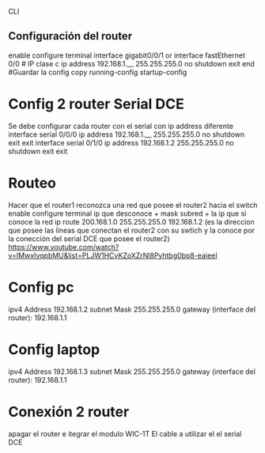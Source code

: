CLI
## Configuración del router
enable
    configure terminal
        interface gigabit0/0/1 or interface fastEthernet 0/0
                # IP clase c
            ip address 192.168.1.__ 255.255.255.0
            no shutdown
        exit
    end
    #Guardar la config
copy running-config startup-config

# Config 2 router Serial DCE
Se debe configurar cada router con el serial con ip address diferente
interface serial 0/0/0
    ip address 192.168.1.__ 255.255.255.0
            no shutdown
        exit
    exit
interface serial 0/1/0
    ip address 192.168.1.2 255.255.255.0
            no shutdown
        exit
    exit
# Routeo
Hacer que el router1 reconozca una red que posee el router2 hacia el switch
enable
    configure terminal
    ip que desconoce + mask subred + la ip que si conoce la red
        ip route 200.168.1.0 255.255.255.0 192.168.1.2 (es la direccion que posee las lineas que conectan el router2 con su swtich y la conoce por la conección del serial DCE que posee el router2)
https://www.youtube.com/watch?v=IMwxIyqpbMU&list=PLJW1HCvKZoXZrNl8Pyhtbg0bp8-eaieeI

# Config pc
ipv4 Address 192.168.1.2
subnet Mask 255.255.255.0
gateway (interface del router): 192.168.1.1

# Config laptop
ipv4 Address 192.168.1.3
subnet Mask 255.255.255.0
gateway (interface del router): 192.168.1.1


# Conexión 2 router
apagar el router e itegrar el modulo WIC-1T
El cable a utilizar el el serial DCE